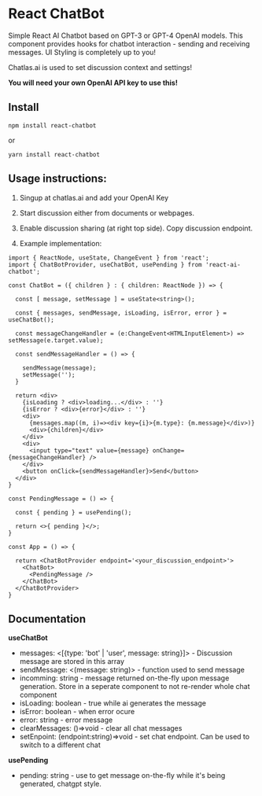 # React ChatBot

Simple React AI Chatbot based on GPT-3 or GPT-4 OpenAI models. This component provides hooks for chatbot interaction - sending and receiving messages. UI Styling is completely up to you!

Chatlas.ai is used to set discussion context and settings!

**You will need your own OpenAI API key to use this!**

## Install

``npm install react-chatbot``

or

``yarn install react-chatbot``

## Usage instructions: 

1. Singup at chatlas.ai and add your OpenAI Key

2. Start discussion either from documents or webpages. 

3. Enable discussion sharing (at right top side). Copy discussion endpoint.

4. Example implementation:

```tsx
import { ReactNode, useState, ChangeEvent } from 'react';
import { ChatBotProvider, useChatBot, usePending } from 'react-ai-chatbot';

const ChatBot = ({ children } : { children: ReactNode }) => {

  const [ message, setMessage ] = useState<string>();

  const { messages, sendMessage, isLoading, isError, error } = useChatBot();

  const messageChangeHandler = (e:ChangeEvent<HTMLInputElement>) => setMessage(e.target.value);

  const sendMessageHandler = () => {

    sendMessage(message);
    setMessage('');
  }

  return <div>
    {isLoading ? <div>loading...</div> : ''}
    {isError ? <div>{error}</div> : ''}
    <div>
      {messages.map((m, i)=><div key={i}>{m.type}: {m.message}</div>)}
      <div>{children}</div>
    </div>
    <div>
      <input type="text" value={message} onChange={messageChangeHandler} />
    </div>
    <button onClick={sendMessageHandler}>Send</button>
  </div>
}

const PendingMessage = () => {

  const { pending } = usePending();

  return <>{ pending }</>;
}

const App = () => {

  return <ChatBotProvider endpoint='<your_discussion_endpoint>'>
    <ChatBot>
      <PendingMessage />
    </ChatBot>
  </ChatBotProvider>
}
```

## Documentation

**useChatBot**
  - messages: <[{type: 'bot' | 'user', message: string}]> - Discussion message are stored in this array
  - sendMessage: <(message: string)> - function used to send message
  - incomming: string - message returned on-the-fly upon message generation. Store in a seperate component to not re-render whole chat component
  - isLoading: boolean - true while ai generates the message
  - isError: boolean - when error ocure 
  - error: string - error message
  - clearMessages: ()=>void - clear all chat messages
  - setEnpoint: (endpoint:string)=>void - set chat endpoint. Can be used to switch to a different chat

**usePending**
  - pending: string - use to get message on-the-fly while it's being generated, chatgpt style.

